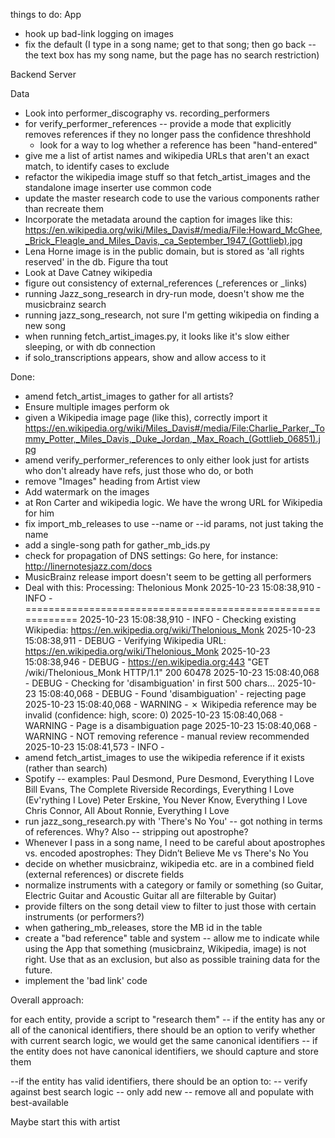 things to do:
App
* hook up bad-link logging on images
* fix the default (I type in a song name; get to that song; then go back -- the text box has my song name, but the page has no search restriction)

Backend Server

Data
* Look into performer_discography vs. recording_performers
* for verify_performer_references -- provide a mode that explicitly removes references if they no longer pass the confidence threshhold
	* look for a way to log whether a reference has been "hand-entered"
* give me a list of artist names and wikipedia URLs that aren't an exact match, to identify cases to exclude
* refactor the wikipedia image stuff so that fetch_artist_images and the standalone image inserter use common code
* update the master research code to use the various components rather than recreate them
* Incorporate the metadata around the caption for images like this:
	https://en.wikipedia.org/wiki/Miles_Davis#/media/File:Howard_McGhee,_Brick_Fleagle_and_Miles_Davis,_ca_September_1947_(Gottlieb).jpg
* Lena Horne image is in the public domain, but is stored as 'all rights reserved' in the db. Figure tha tout
* Look at Dave Catney wikipedia	
* figure out consistency of external_references (_references or _links)
* running Jazz_song_research in dry-run mode, doesn't show me the musicbrainz search
* running jazz_song_research, not sure I'm getting wikipedia on finding a new song
* when running fetch_artist_images.py, it looks like it's slow either sleeping, or with db connection
* if solo_transcriptions appears, show and allow access to it
    
    
     

	
Done:
* amend fetch_artist_images to gather for all artists?
* Ensure multiple images perform ok
* given a Wikipedia image page (like this), correctly import it https://en.wikipedia.org/wiki/Miles_Davis#/media/File:Charlie_Parker,_Tommy_Potter,_Miles_Davis,_Duke_Jordan,_Max_Roach_(Gottlieb_06851).jpg
* amend verify_performer_references to only either look just for artists who don't already have refs, just those who do, or both
* remove "Images" heading from Artist view
* Add watermark on the images
* at Ron Carter and wikipedia logic. We have the wrong URL for Wikipedia for him	
* fix import_mb_releases to use --name or --id params, not just taking the name
* add a single-song path for gather_mb_ids.py
* check for propagation of DNS settings: Go here, for instance: http://linernotesjazz.com/docs
* MusicBrainz release import doesn't seem to be getting all performers
* Deal with this:
	Processing: Thelonious Monk
	2025-10-23 15:08:38,910 - INFO - ============================================================
	2025-10-23 15:08:38,910 - INFO -   Checking existing Wikipedia: https://en.wikipedia.org/wiki/Thelonious_Monk
	2025-10-23 15:08:38,911 - DEBUG - Verifying Wikipedia URL: https://en.wikipedia.org/wiki/Thelonious_Monk
	2025-10-23 15:08:38,946 - DEBUG - https://en.wikipedia.org:443 "GET /wiki/Thelonious_Monk HTTP/1.1" 200 60478
	2025-10-23 15:08:40,068 - DEBUG - Checking for 'disambiguation' in first 500 chars...
	2025-10-23 15:08:40,068 - DEBUG - Found 'disambiguation' - rejecting page
	2025-10-23 15:08:40,068 - WARNING -   ✗ Wikipedia reference may be invalid (confidence: high, score: 0)
	2025-10-23 15:08:40,068 - WARNING -     Page is a disambiguation page
	2025-10-23 15:08:40,068 - WARNING -     NOT removing reference - manual review recommended
	2025-10-23 15:08:41,573 - INFO - 
* amend fetch_artist_images to use the wikipedia reference if it exists (rather than search)
* Spotify -- examples: 
    Paul Desmond, Pure Desmond, Everything I Love
    Bill Evans, The Complete Riverside Recordings, Everything I Love (Ev'rything I Love)
    Peter Erskine, You Never Know, Everything I Love
    Chris Connor, All About Ronnie, Everything I Love
* run jazz_song_research.py with 'There's No You' -- got nothing in terms of references. Why? Also -- stripping out apostrophe?
* Whenever I pass in a song name, I need to be careful about apostrophes vs. encoded apostrophes: They Didn’t Believe Me vs There's No You
* decide on whether musicbrainz, wikipedia etc. are in a combined field (external references) or discrete fields
* normalize instruments with a category or family or something (so Guitar, Electric Guitar and Acoustic Guitar all are filterable by Guitar)
* provide filters on the song detail view to filter to just those with certain instruments (or performers?)
* when gathering_mb_releases, store the MB id in the table
* create a "bad reference" table and system -- allow me to indicate while using the App that something (musicbrainz, Wikipedia, image) is not right. 
	Use that as an exclusion, but also as possible training data for the future.
* implement the 'bad link' code






Overall approach:

for each entity, provide a script to "research them"
-- if the entity has any or all of the canonical identifiers, there should be an option to 
	verify whether with current search logic, we would get the same canonical identifiers
-- if the entity does not have canonical identifiers, we should capture and store them

--if the entity has valid identifiers, there should be an option to:
	-- verify against best search logic
	-- only add new
	-- remove all and populate with best-available
	
Maybe start this with artist
	